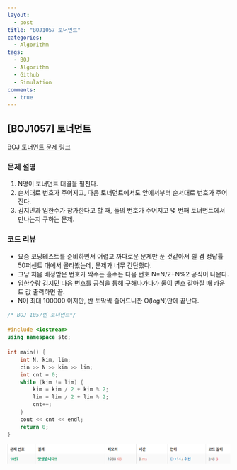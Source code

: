 ```yaml
---
layout:
  - post
title: "BOJ1057 토너먼트"
categories:
  - Algorithm
tags:
  - BOJ
  - Algorithm
  - Github
  - Simulation
comments:
  - true
---
```


## [BOJ1057] 토너먼트

[BOJ 토너먼트 문제 링크](https://www.acmicpc.net/problem/1057)

### 문제 설명
1. N명이 토너먼트 대결을 펼친다.
2. 순서대로 번호가 주어지고, 다음 토너먼트에서도 앞에서부터 순서대로 번호가 주어진다.
3. 김지민과 임한수가 참가한다고 할 때, 둘의 번호가 주어지고 몇 번째 토너먼트에서 만나는지 구하는 문제.

### 코드 리뷰
* 요즘 코딩테스트를 준비하면서 어렵고 까다로운 문제만 푼 것같아서 쉴 겸 정답률 50퍼센트 대에서 골라봤는데, 문제가 너무 간단했다.
* 그냥 처음 배정받은 번호가 짝수든 홀수든 다음 번호 N=N/2+N%2 공식이 나온다.
* 임한수랑 김지민 다음 번호를 공식을 통해 구해나가다가 둘이 번호 같아질 때 카운트 값 출력하면 끝.
* N이 최대 100000 이지만, 반 토막씩 줄어드니깐 O(logN)안에 끝난다.

```cpp
/* BOJ 1057번 토너먼트*/

#include <iostream>
using namespace std;

int main() {
	int N, kim, lim;
	cin >> N >> kim >> lim;
	int cnt = 0;
	while (kim != lim) {
		kim = kim / 2 + kim % 2;
		lim = lim / 2 + lim % 2;
		cnt++;
	}
	cout << cnt << endl;
	return 0;
}
```

![](/assets/img/Algorithm/BOJ1057.png)
